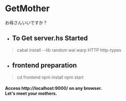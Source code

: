 # GetMother
お母さんいいですか？

- ## To Get server.hs Started
> cabal install --lib random wai warp HTTP http-types

- ## frontend preparation
> cd frontend
> npm install
> npm start 
<h4> Access http://localhost:9000/ on any browser. 
<br>Let's meet your mothers.